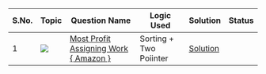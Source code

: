 S.No. | Topic | Question Name | Logic Used | Solution | Status |
------|---------------|------------|-------|------|------|
1 | ![](https://img.shields.io/badge/BinarySearcch-f0772b?style=for-the-badge&logo=array&logoColor=black) | [Most Profit Assigning  Work { Amazon }](https://leetcode.com/problems/most-profit-assigning-work/) | Sorting + Two Poiinter  | [Solution](https://github.com/himanshugupta09/LEETCODE_SOLUTIONS/blob/main/Binary-Search/most-profit-assigning-work.cpp)
